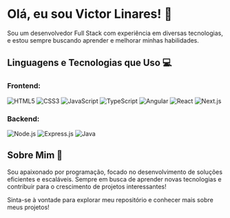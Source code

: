# Olá, eu sou Victor Linares! 👋

Sou um desenvolvedor Full Stack com experiência em diversas tecnologias, e estou sempre buscando aprender e melhorar minhas habilidades.

## Linguagens e Tecnologias que Uso 💻

### Frontend:  
![HTML5](https://img.shields.io/badge/HTML5-E34F26?style=for-the-badge&logo=html5&logoColor=white) ![CSS3](https://img.shields.io/badge/CSS3-1572B6?style=for-the-badge&logo=css3&logoColor=white) ![JavaScript](https://img.shields.io/badge/JavaScript-F7DF1E?style=for-the-badge&logo=javascript&logoColor=black) ![TypeScript](https://img.shields.io/badge/TypeScript-007ACC?style=for-the-badge&logo=typescript&logoColor=white) ![Angular](https://img.shields.io/badge/Angular-E23237?style=for-the-badge&logo=angular&logoColor=white) ![React](https://img.shields.io/badge/React-61DAFB?style=for-the-badge&logo=react&logoColor=black) ![Next.js](https://img.shields.io/badge/Next.js-000000?style=for-the-badge&logo=nextdotjs&logoColor=white)  

### Backend:  
![Node.js](https://img.shields.io/badge/Node.js-339933?style=for-the-badge&logo=node.js&logoColor=white) ![Express.js](https://img.shields.io/badge/Express.js-000000?style=for-the-badge&logo=express&logoColor=white) ![Java](https://img.shields.io/badge/Java-007396?style=for-the-badge&logo=java&logoColor=white)  


## Sobre Mim 🚀
Sou apaixonado por programação, focado no desenvolvimento de soluções eficientes e escaláveis. Sempre em busca de aprender novas tecnologias e contribuir para o crescimento de projetos interessantes!

Sinta-se à vontade para explorar meu repositório e conhecer mais sobre meus projetos!
